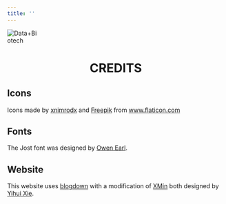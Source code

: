 ```yaml
---
title: ''
---
```


<img src="/img/cloud-2.png" style="max-width:15%;min-width:40px;margin-left: auto;margin-right: auto;" alt="Data+Biotech" class = "centericon"/>
<h1 style ="text-align: center;">CREDITS</h1>

## Icons

Icons made by <a href="https://www.flaticon.com/free-icon/chemistry_2866519?related_item_id=2866560&term=chemistry%20computer" title="xnimrodx">xnimrodx</a> and <a href="https://www.flaticon.com/authors/freepik" title="Freepik">Freepik</a> from <a href="https://www.flaticon.com/" title="Flaticon">www.flaticon.com</a></div>

## Fonts

The Jost font was designed by [Owen Earl](https://indestructibletype.com/Home.html).

## Website
 
This website uses [blogdown](https://github.com/rstudio/blogdown) with a modification of [XMin](https://github.com/yihui/hugo-xmin) both designed by [Yihui Xie](https://yihui.org).
